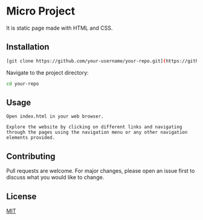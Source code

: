 # Micro Project

It is static page made with HTML and CSS.

## Installation

```bash
[git clone https://github.com/your-username/your-repo.git](https://github.com/Hardik1626/MicroProject1.git)
```
Navigate to the project directory:

```bash
cd your-repo
```
## Usage
```
Open index.html in your web browser.

Explore the website by clicking on different links and navigating through the pages using the navigation menu or any other navigation elements provided.
```
## Contributing

Pull requests are welcome. For major changes, please open an issue first
to discuss what you would like to change.


## License

[MIT](https://choosealicense.com/licenses/mit/)
